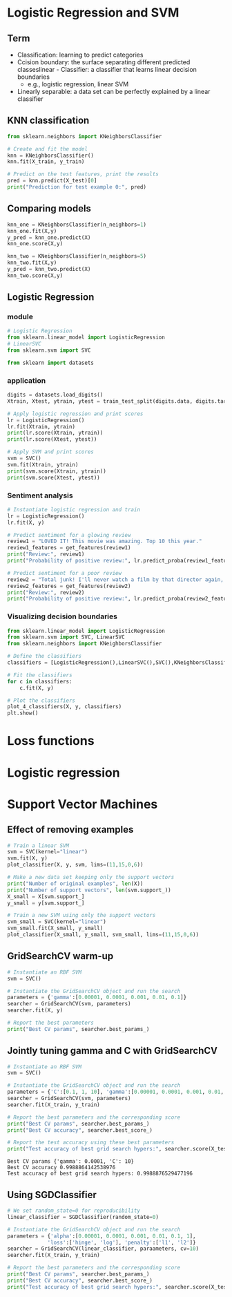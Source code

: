 # Logistic Regression and SVM

## Term
- Classification: learning to predict categories
- Ccision boundary: the surface separating different predicted classeslinear - Classifier: a classifier that learns linear decision boundaries
    - e.g., logistic regression, linear SVM
- Linearly separable: a data set can be perfectly explained by a linear classifier

## KNN classification
```python
from sklearn.neighbors import KNeighborsClassifier

# Create and fit the model
knn = KNeighborsClassifier()
knn.fit(X_train, y_train)

# Predict on the test features, print the results
pred = knn.predict(X_test)[0]
print("Prediction for test example 0:", pred)
```
## Comparing models

```python
knn_one = KNeighborsClassifier(n_neighbors=1)
knn_one.fit(X,y)
y_pred = knn_one.predict(X)
knn_one.score(X,y)

knn_two = KNeighborsClassifier(n_neighbors=5)
knn_two.fit(X,y)
y_pred = knn_two.predict(X)
knn_two.score(X,y)
```

## Logistic Regression
### module
```python
# Logistic Regression
from sklearn.linear_model import LogisticRegression
# LinearSVC
from sklearn.svm import SVC

from sklearn import datasets
```

### application
```python
digits = datasets.load_digits()
Xtrain, Xtest, ytrain, ytest = train_test_split(digits.data, digits.target)

# Apply logistic regression and print scores
lr = LogisticRegression()
lr.fit(Xtrain, ytrain)
print(lr.score(Xtrain, ytrain))
print(lr.score(Xtest, ytest))

# Apply SVM and print scores
svm = SVC()
svm.fit(Xtrain, ytrain)
print(svm.score(Xtrain, ytrain))
print(svm.score(Xtest, ytest))
```

### Sentiment analysis

```python
# Instantiate logistic regression and train
lr = LogisticRegression()
lr.fit(X, y)

# Predict sentiment for a glowing review
review1 = "LOVED IT! This movie was amazing. Top 10 this year."
review1_features = get_features(review1)
print("Review:", review1)
print("Probability of positive review:", lr.predict_proba(review1_features)[0,1])

# Predict sentiment for a poor review
review2 = "Total junk! I'll never watch a film by that director again, no matter how good the reviews."
review2_features = get_features(review2)
print("Review:", review2)
print("Probability of positive review:", lr.predict_proba(review2_features)[0,1])
```
### Visualizing decision boundaries
```python
from sklearn.linear_model import LogisticRegression
from sklearn.svm import SVC, LinearSVC
from sklearn.neighbors import KNeighborsClassifier

# Define the classifiers
classifiers = [LogisticRegression(),LinearSVC(),SVC(),KNeighborsClassifier()]

# Fit the classifiers
for c in classifiers:
    c.fit(X, y)

# Plot the classifiers
plot_4_classifiers(X, y, classifiers)
plt.show()
```
# Loss functions

# Logistic regression

# Support Vector Machines

## Effect of removing examples

```python
# Train a linear SVM
svm = SVC(kernel="linear")
svm.fit(X, y)
plot_classifier(X, y, svm, lims=(11,15,0,6))

# Make a new data set keeping only the support vectors
print("Number of original examples", len(X))
print("Number of support vectors", len(svm.support_))
X_small = X[svm.support_]
y_small = y[svm.support_]

# Train a new SVM using only the support vectors
svm_small = SVC(kernel="linear")
svm_small.fit(X_small, y_small)
plot_classifier(X_small, y_small, svm_small, lims=(11,15,0,6))
```

## GridSearchCV warm-up
```python
# Instantiate an RBF SVM
svm = SVC()

# Instantiate the GridSearchCV object and run the search
parameters = {'gamma':[0.00001, 0.0001, 0.001, 0.01, 0.1]}
searcher = GridSearchCV(svm, parameters)
searcher.fit(X, y)

# Report the best parameters
print("Best CV params", searcher.best_params_)
```
## Jointly tuning gamma and C with GridSearchCV

```python
# Instantiate an RBF SVM
svm = SVC()

# Instantiate the GridSearchCV object and run the search
parameters = {'C':[0.1, 1, 10], 'gamma':[0.00001, 0.0001, 0.001, 0.01, 0.1]}
searcher = GridSearchCV(svm, parameters)
searcher.fit(X_train, y_train)

# Report the best parameters and the corresponding score
print("Best CV params", searcher.best_params_)
print("Best CV accuracy", searcher.best_score_)

# Report the test accuracy using these best parameters
print("Test accuracy of best grid search hypers:", searcher.score(X_test, y_test))
```

```results
Best CV params {'gamma': 0.0001, 'C': 10}
Best CV accuracy 0.9988864142538976
Test accuracy of best grid search hypers: 0.9988876529477196
```

## Using SGDClassifier

```python
# We set random_state=0 for reproducibility 
linear_classifier = SGDClassifier(random_state=0)

# Instantiate the GridSearchCV object and run the search
parameters = {'alpha':[0.00001, 0.0001, 0.001, 0.01, 0.1, 1], 
             'loss':['hinge', 'log'], 'penalty':['l1', 'l2']}
searcher = GridSearchCV(linear_classifier, paraameters, cv=10)
searcher.fit(X_train, y_train)

# Report the best parameters and the corresponding score
print("Best CV params", searcher.best_params_)
print("Best CV accuracy", searcher.best_score_)
print("Test accuracy of best grid search hypers:", searcher.score(X_test, y_test))
```


